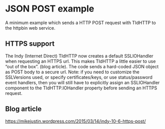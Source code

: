 # JSON POST example

A minimum example which sends a HTTP POST request with TIdHTTP to the httpbin web service.

## HTTPS support

The Indy (Internet Direct) TIdHTTP now creates a default SSLIOHandler when requesting an HTTPS url. This makes TIdHTTP a little easier to use “out of the box”. (blog article).
The code sends a hard-coded JSON object as POST body to a secure url. 
Note: if you need to customize the SSLVersions used, or specify certificates/keys, or use status/password event handlers, then you will still have to explicitly assign an SSLIOHandler component to the TIdHTTP.IOHandler property before sending an HTTPS request.


## Blog article 
https://mikejustin.wordpress.com/2015/03/14/indy-10-6-https-post/
